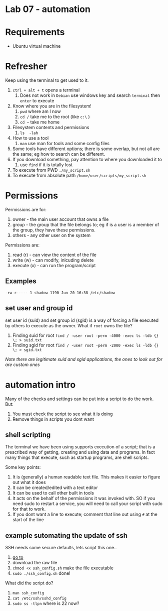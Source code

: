 # Lab 07 - automation

# Requirements
* Ubuntu virtual machine

# Refresher
Keep using the terminal to get used to it.
1. `ctrl + alt + t` opens a terminal
   1. Does not work in `Debian` use windows key and search `terminal` then `enter` to execute
1. Know where you are in the filesystem!
   1. `pwd` where am I now
   1. `cd /` take me to the root (like `c:\` )
   1. `cd ~` take me home
1. Filesystem contents and permissions
   1. `ls  -lah`
1. How to use a tool
   1. `man` use man for tools and some config files
1. Some tools have different options; there is some overlap, but not all are the same; eg how to search can be different.
1. If you download something, pay attention to where you downloaded it to
   1. use `find` if it is totally lost
1. To execute from PWD `./my_script.sh`
1. To execute from absolute path `/home/user/scripts/my_script.sh`

# Permissions
Permissions are for:
1. owner - the main user account that owns a file
1. group - the group that the file belongs to; eg if is a user is a member of the group, they have these permissions.
1. others - any other user on the system

Permissions are:
1. read (r) - can view the content of the file
1. write (w) - can modify, inlcuding delete
1. execute (x) - can run the program/script

## Examples 
`
-rw-r----- 1 shadow 1190 Jun 20 16:38 /etc/shadow
`

## set user and group id
set user id (suid) and set group id (sgid) is a way of forcing a file executed by others to execute as the owner. What if `root` owns the file?

1. Finding suid  for root `find / -user root -perm -4000 -exec ls -ldb {} \; > suid.txt`
1. Finding sgid for root `find / -user root -perm -2000 -exec ls -ldb {} \; > sgid.txt`

_Note there are legitimate suid and sgid applications, the ones to look out for are custom ones_

# automation intro
Many of the checks and settings can be put into a script to do the work. But:
1. You must check the script to see what it is doing
1. Remove things in scripts you dont want

## shell scripting
The terminal we have been using supports execution of a script; that is a prescribed way of getting, creating and using data and programs. In fact many things that execute, such as startup programs, are shell scripts.

Some key points:
1. It is (generally) a human readable text file. This makes it easier to figure out what it does
1. It can be created/edited with a text editor
1. It can be used to call other built in tools
1. It acts on the behalf of the permissions it was invoked with. SO if you need sudo to restart a service, you will need to call your script with sudo for that to work.
1. If you dont want a line to execute; comment that line out using `#` at the start of the line

## example sutomating the update of ssh
SSH needs some secure defaults, lets script this one..
1.  [go to](../fightclub/scripts/ssh_config.sh)
1. download the raw file
1. `chmod +x ssh_config.sh` make the file executable
1. `sudo ./ssh_config.sh` done!

What did the script do?
1. `man ssh_config`
1. `cat /etc/ssh/sshd_config`
1. `sudo ss -tlpn` where is 22 now?

